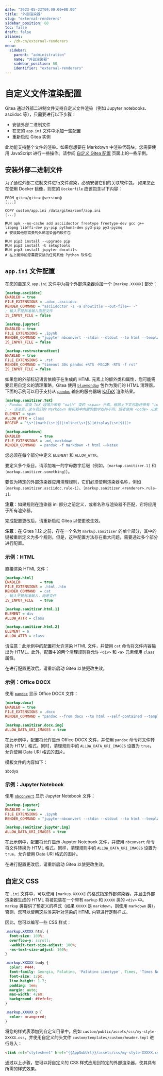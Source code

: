 ```yaml
---
date: "2023-05-23T09:00:00+08:00"
title: "外部渲染器"
slug: "external-renderers"
sidebar_position: 60
toc: false
draft: false
aliases:
  - /zh-cn/external-renderers
menu:
  sidebar:
    parent: "administration"
    name: "外部渲染器"
    sidebar_position: 60
    identifier: "external-renderers"
---
```


# 自定义文件渲染配置

Gitea 通过外部二进制文件支持自定义文件渲染（例如 Jupyter notebooks、asciidoc 等），只需要进行以下步骤：

- 安装外部二进制文件
- 在您的 `app.ini` 文件中添加一些配置
- 重新启动 Gitea 实例

此功能支持整个文件的渲染。如果您想要在 Markdown 中渲染代码块，您需要使用 JavaScript 进行一些操作。请参阅 [自定义 Gitea 配置](administration/customizing-gitea.md) 页面上的一些示例。

## 安装外部二进制文件

为了通过外部二进制文件进行文件渲染，必须安装它们的关联软件包。
如果您正在使用 Docker 镜像，则您的 `Dockerfile` 应该包含以下内容：

```docker
FROM gitea/gitea:@version@
[...]

COPY custom/app.ini /data/gitea/conf/app.ini
[...]

RUN apk --no-cache add asciidoctor freetype freetype-dev gcc g++ libpng libffi-dev py-pip python3-dev py3-pip py3-pyzmq
# 安装其他您需要的外部渲染器的软件包

RUN pip3 install --upgrade pip
RUN pip3 install -U setuptools
RUN pip3 install jupyter docutils
# 在上面添加您需要安装的任何其他 Python 软件包
```

## `app.ini` 文件配置

在您的自定义 `app.ini` 文件中为每个外部渲染器添加一个 `[markup.XXXXX]` 部分：

```ini
[markup.asciidoc]
ENABLED = true
FILE_EXTENSIONS = .adoc,.asciidoc
RENDER_COMMAND = "asciidoctor -s -a showtitle --out-file=- -"
; 输入不是标准输入而是文件
IS_INPUT_FILE = false

[markup.jupyter]
ENABLED = true
FILE_EXTENSIONS = .ipynb
RENDER_COMMAND = "jupyter nbconvert --stdin --stdout --to html --template basic"
IS_INPUT_FILE = false

[markup.restructuredtext]
ENABLED = true
FILE_EXTENSIONS = .rst
RENDER_COMMAND = "timeout 30s pandoc +RTS -M512M -RTS -f rst"
IS_INPUT_FILE = false
```

如果您的外部标记语言依赖于在生成的 HTML 元素上的额外类和属性，您可能需要启用自定义的清理策略。Gitea 使用 [`bluemonday`](https://godoc.org/github.com/microcosm-cc/bluemonday) 包作为我们的 HTML 清理器。下面的示例可以用于支持从 [`pandoc`](https://pandoc.org/) 输出的服务器端 [KaTeX](https://katex.org/) 渲染结果。

```ini
[markup.sanitizer.TeX]
; Pandoc 渲染 TeX 段落为带有 "math" 类的 <span> 元素，根据上下文可能还带有 "inline" 或 "display" 类。
; - 请注意，这与我们的 Markdown 解析器中内置的数学支持不同，后者使用 <code> 元素。
ELEMENT = span
ALLOW_ATTR = class
REGEXP = ^\s*((math(\s+|$)|inline(\s+|$)|display(\s+|$)))+

[markup.markdown]
ENABLED         = true
FILE_EXTENSIONS = .md,.markdown
RENDER_COMMAND  = pandoc -f markdown -t html --katex
```

您必须在每个部分中定义 `ELEMENT` 和 `ALLOW_ATTR`。

要定义多个条目，请添加唯一的字母数字后缀（例如，`[markup.sanitizer.1]` 和 `[markup.sanitizer.something]`）。

要仅为特定的外部渲染器应用清理规则，它们必须使用渲染器名称，例如 `[markup.sanitizer.asciidoc.rule-1]`、`[markup.sanitizer.<renderer>.rule-1]`。

**注意**：如果规则在渲染器 ini 部分之前定义，或者名称与渲染器不匹配，它将应用于所有渲染器。

完成配置更改后，请重新启动 Gitea 以使更改生效。

**注意**：在 Gitea 1.12 之前，存在一个名为 `markup.sanitiser` 的单个部分，其中的键被重新定义为多个规则，但是，这种配置方法存在重大问题，需要通过多个部分进行配置。

### 示例：HTML

直接渲染 HTML 文件：

```ini
[markup.html]
ENABLED         = true
FILE_EXTENSIONS = .html,.htm
RENDER_COMMAND  = cat
; 输入不是标准输入，而是文件
IS_INPUT_FILE   = true

[markup.sanitizer.html.1]
ELEMENT = div
ALLOW_ATTR = class

[markup.sanitizer.html.2]
ELEMENT = a
ALLOW_ATTR = class
```

请注意：此示例中的配置将允许渲染 HTML 文件，并使用 `cat` 命令将文件内容输出为 HTML。此外，配置中的两个清理规则将允许 `<div>` 和 `<a>` 元素使用 `class` 属性。

在进行配置更改后，请重新启动 Gitea 以使更改生效。

### 示例：Office DOCX

使用 [`pandoc`](https://pandoc.org/) 显示 Office DOCX 文件：

```ini
[markup.docx]
ENABLED = true
FILE_EXTENSIONS = .docx
RENDER_COMMAND = "pandoc --from docx --to html --self-contained --template /path/to/basic.html"

[markup.sanitizer.docx.img]
ALLOW_DATA_URI_IMAGES = true
```

在此示例中，配置将允许显示 Office DOCX 文件，并使用 `pandoc` 命令将文件转换为 HTML 格式。同时，清理规则中的 `ALLOW_DATA_URI_IMAGES` 设置为 `true`，允许使用 Data URI 格式的图片。

模板文件的内容如下：

```
$body$
```

### 示例：Jupyter Notebook

使用 [`nbconvert`](https://github.com/jupyter/nbconvert) 显示 Jupyter Notebook 文件：

```ini
[markup.jupyter]
ENABLED = true
FILE_EXTENSIONS = .ipynb
RENDER_COMMAND = "jupyter-nbconvert --stdin --stdout --to html --template basic"

[markup.sanitizer.jupyter.img]
ALLOW_DATA_URI_IMAGES = true
```

在此示例中，配置将允许显示 Jupyter Notebook 文件，并使用 `nbconvert` 命令将文件转换为 HTML 格式。同样，清理规则中的 `ALLOW_DATA_URI_IMAGES` 设置为 `true`，允许使用 Data URI 格式的图片。

在进行配置更改后，请重新启动 Gitea 以使更改生效。

## 自定义 CSS

在 `.ini` 文件中，可以使用 `[markup.XXXXX]` 的格式指定外部渲染器，并且由外部渲染器生成的 HTML 将被包装在一个带有 `markup` 和 `XXXXX` 类的 `<div>` 中。`markup` 类提供了预定义的样式（如果 `XXXXX` 是 `markdown`，则使用 `markdown` 类）。否则，您可以使用这些类来针对渲染的 HTML 内容进行定制样式。

因此，您可以编写一些 CSS 样式：

```css
.markup.XXXXX html {
  font-size: 100%;
  overflow-y: scroll;
  -webkit-text-size-adjust: 100%;
  -ms-text-size-adjust: 100%;
}

.markup.XXXXX body {
  color: #444;
  font-family: Georgia, Palatino, 'Palatino Linotype', Times, 'Times New Roman', serif;
  font-size: 12px;
  line-height: 1.7;
  padding: 1em;
  margin: auto;
  max-width: 42em;
  background: #fefefe;
}

.markup.XXXXX p {
  color: orangered;
}
```

将您的样式表添加到自定义目录中，例如 `custom/public/assets/css/my-style-XXXXX.css`，并使用自定义的头文件 `custom/templates/custom/header.tmpl` 进行导入：

```html
<link rel="stylesheet" href="{{AppSubUrl}}/assets/css/my-style-XXXXX.css" />
```

通过以上步骤，您可以将自定义的 CSS 样式应用到特定的外部渲染器，使其具有所需的样式效果。
